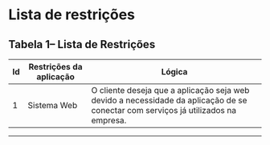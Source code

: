 # Lista de restrições
## Tabela  1– Lista de Restrições

Id	|Restrições da aplicação 	 |Lógica
|---|----------------------------|--------------------
1	| Sistema Web                |O cliente deseja que a aplicação seja web devido a necessidade da aplicação de se conectar com serviços já utilizados na empresa.
---


